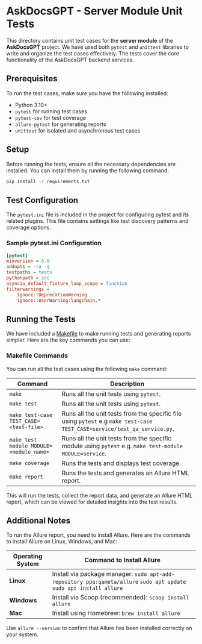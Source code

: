 # AskDocsGPT - Server Module Unit Tests

This directory contains unit test cases for the **server module** of the **AskDocsGPT** project. We have used both `pytest` and `unittest` libraries to write and organize the test cases effectively. The tests cover the core functionality of the AskDocsGPT backend services.

## Prerequisites

To run the test cases, make sure you have the following installed:
- Python 3.10+
- `pytest` for running test cases
- `pytest-cov` for test coverage
- `allure-pytest` for generating reports
- `unittest` for isolated and asynchronous test cases

## Setup

Before running the tests, ensure all the necessary dependencies are installed. You can install them by running the following command:

```bash
pip install -r requirements.txt
```

## Test Configuration

The `pytest.ini` file is included in the project for configuring pytest and its related plugins. This file contains settings like test discovery patterns and coverage options.

### Sample pytest.ini Configuration

```ini
[pytest]
minversion = 6.0
addopts = -ra -q
testpaths = tests
pythonpath = src
asyncio_default_fixture_loop_scope = function
filterwarnings =
    ignore::DeprecationWarning
    ignore::UserWarning:langchain.*
```

## Running the Tests

We have included a [Makefile](Makefile) to make running tests and generating reports simpler. Here are the key commands you can use:

### Makefile Commands

You can run all the test cases using the following `make` command:


| Command                                 | Description                                                                                                              |
|-----------------------------------------|--------------------------------------------------------------------------------------------------------------------------|
| `make`                                  | Runs all the unit tests using `pytest`.                                                                                  |
| `make test`                             | Runs all the unit tests using `pytest`.                                                                                  |
| `make test-case TEST_CASE=<test-file>`  | Runs all the unit tests from the specific file using `pytest` e.g `make test-case TEST_CASE=service/test_qa_service.py`. |
| `make test-module MODULE=<module_name>` | Runs all the unit tests from the specific module using `pytest` e.g. `make test-module MODULE=service`.                  |
| `make coverage`                         | Runs the tests and displays test coverage.                                                                               |
| `make report`                           | Runs the tests and generates an Allure HTML report.                                                                      |


This will run the tests, collect the report data, and generate an Allure HTML report, which can be viewed for detailed insights into the test results.

## Additional Notes
To run the Allure report, you need to install Allure. Here are the commands to install Allure on Linux, Windows, and Mac:

| **Operating System** | **Command to Install Allure**                                                                                              |
|----------------------|----------------------------------------------------------------------------------------------------------------------------|
| **Linux**            | Install via package manager:  ```sudo apt-add-repository ppa:qameta/allure```  ```sudo apt update```  ```sudo apt install allure``` |
| **Windows**          | Install via Scoop (recommended):  ```scoop install allure```                                                               |
| **Mac**              | Install using Homebrew: ```brew install allure```                                                                          |

Use `allure --version` to confirm that Allure has been installed correctly on your system.

